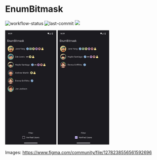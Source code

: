 EnumBitmask
=

![workflow-status](https://img.shields.io/github/actions/workflow/status/michaelbel/enumbitmask/ci.yml?style=for-the-badge&logo=github&labelColor=3F464F)
![last-commit](https://img.shields.io/github/last-commit/michaelbel/enumbitmask?style=for-the-badge&logo=github&labelColor=3F464F)
[![](https://img.shields.io/badge/Читать_пост_в_телеге-24A1DE?style=for-the-badge&logo=telegram&logoColor=white)](https://t.me/foundout/45)

<div>
    <img src=".github/pics/img1.jpg" width="33%" alt="Project Image 1">
    <img src=".github/pics/img2.jpg" width="33%" alt="Project Image 2">
</div>

Images: https://www.figma.com/community/file/1278238556561592696